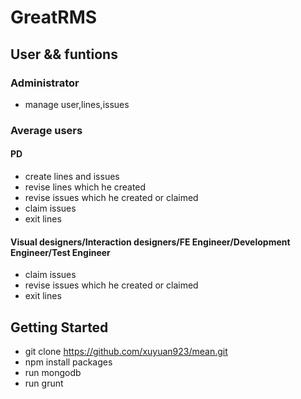 # GreatRMS

## User && funtions

### Administrator
- manage user,lines,issues

### Average users
#### PD
- create lines and issues
- revise lines which he created
- revise issues which he created or claimed
- claim issues
- exit lines

#### Visual designers/Interaction designers/FE Engineer/Development Engineer/Test Engineer
- claim issues
- revise issues which he created or claimed
- exit lines

## Getting Started
- git clone https://github.com/xuyuan923/mean.git
- npm install packages
- run mongodb
- run grunt